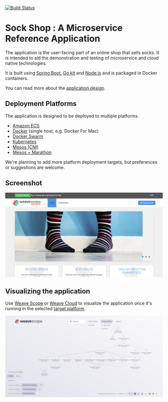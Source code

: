 [![Build Status](https://travis-ci.org/weaveworks/weaveDemo.svg?branch=master)](https://travis-ci.org/weaveworks/weaveDemo)

# Sock Shop : A Microservice Reference Application

The application is the user-facing part of an online shop that sells socks. It is intended to aid the demonstration and testing of microservice and cloud native technologies.

It is built using [Spring Boot](http://projects.spring.io/spring-boot/), [Go kit](http://gokit.io) and [Node.js](https://nodejs.org/) and is packaged in Docker containers.

You can read more about the [application design](./docs/design.md).

## Deployment Platforms

The application is designed to be deployed to multiple platforms.

- [Amazon ECS](./aws-ecs/)
- [Docker](./docker-single/) (single host, e.g. Docker For Mac)
- [Docker Swarm](./docker-swarm/)
- [Kubernetes](./kubernetes/)
- [Mesos (CNI)](./mesos-cni/)
- [Mesos + Marathon](./mesos-marathon/)

We're planning to add more platform deployment targets, but preferences or suggestions are welcome.

## Screenshot

![Sock Shop frontend](./docs/images/sockshop-frontend.png)

## Visualizing the application

Use [Weave Scope](http://weave.works/products/weave-scope/) or [Weave Cloud](http://cloud.weave.works/) to visualize the application once it's running in the selected [target platform](./deploy/).

![Sock Shop in Weave Scope](./docs/images/sockshop-scope.png)

## 
